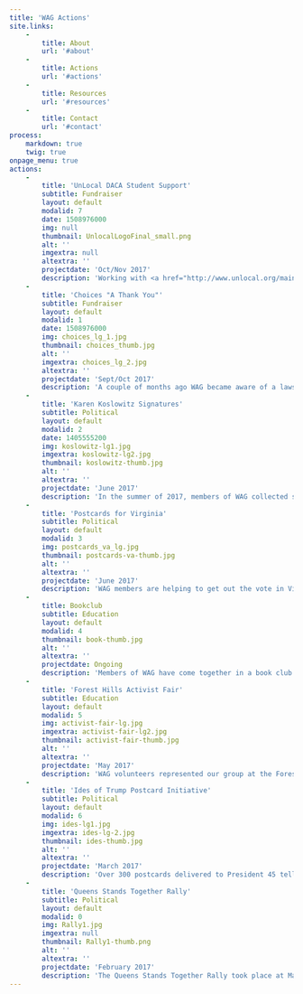 ```yaml
---
title: 'WAG Actions'
site.links:
    -
        title: About
        url: '#about'
    -
        title: Actions
        url: '#actions'
    -
        title: Resources
        url: '#resources'
    -
        title: Contact
        url: '#contact'
process:
    markdown: true
    twig: true
onpage_menu: true
actions:
    -
        title: 'UnLocal DACA Student Support'
        subtitle: Fundraiser
        layout: default
        modalid: 7
        date: 1508976000
        img: null
        thumbnail: UnlocalLogoFinal_small.png
        alt: ''
        imgextra: null
        altextra: ''
        projectdate: 'Oct/Nov 2017'
        description: 'Working with <a href="http://www.unlocal.org/main-page/">UnLocal</a>, WAG members raised money to pay legal fees for a DACA recipient to apply for a Greencard.'
    -
        title: 'Choices "A Thank You"'
        subtitle: Fundraiser
        layout: default
        modalid: 1
        date: 1508976000
        img: choices_lg_1.jpg
        thumbnail: choices_thumb.jpg
        alt: ''
        imgextra: choices_lg_2.jpg
        altextra: ''
        projectdate: 'Sept/Oct 2017'
        description: 'A couple of months ago WAG became aware of a lawsuit that Attorney General Eric Schneiderman was bringing against a group of people who had been standing outside and harassing the clients of Choices Womens Medical Center. We sent a letter to thank @agschneiderman, but felt strongly that we also needed to support the staff of Choices for their daily commitment to reproductive healthcare. WAG members visited @choiceswomensmedical this week to deliver those gifts (a Keurig, water cooler, and microwave) for the staff. We were treated to a tour of their fantastic facilities by Administrator Kelly Mallinson and got to meet and chat with the founder and CEO, Merle Hoffman. Merle is a true warrior and has been fighting for women''s reproductive healthcare for over 40 years! It was an honor to meet both of these inspiring women and their amazing staff. Looking forward to a long and productive relationship with these women and their extraordinary facility! Thank you Choices'
    -
        title: 'Karen Koslowitz Signatures'
        subtitle: Political
        layout: default
        modalid: 2
        date: 1405555200
        img: koslowitz-lg1.jpg
        imgextra: koslowitz-lg2.jpg
        thumbnail: koslowitz-thumb.jpg
        alt: ''
        altextra: ''
        projectdate: 'June 2017'
        description: 'In the summer of 2017, members of WAG collected signatures for Karen Koslowitz''s petitions to be an incumbent on the ballot for her New York City Council seat. We helped Councilwoman Koslowitz''s office collect over 100 signatures.'
    -
        title: 'Postcards for Virginia'
        subtitle: Political
        layout: default
        modalid: 3
        img: postcards_va_lg.jpg
        thumbnail: postcards-va-thumb.jpg
        alt: ''
        altextra: ''
        projectdate: 'June 2017'
        description: 'WAG members are helping to get out the vote in Virginia by participating in #postcards4va #persist #wagfh #virginiaisforvoters @postcards4va'
    -
        title: Bookclub
        subtitle: Education
        layout: default
        modalid: 4
        thumbnail: book-thumb.jpg
        alt: ''
        altextra: ''
        projectdate: Ongoing
        description: 'Members of WAG have come together in a book club in order to explore and understand issues of race and privilege in our communities and our own lives. Our group began with <i>Waking Up White</i> by Debby Irving. We have continued to select texts that we believe can inform and expand our understandings of race and privilege.'
    -
        title: 'Forest Hills Activist Fair'
        subtitle: Education
        layout: default
        modalid: 5
        img: activist-fair-lg.jpg
        imgextra: activist-fair-lg2.jpg
        thumbnail: activist-fair-thumb.jpg
        alt: ''
        altextra: ''
        projectdate: 'May 2017'
        description: 'WAG volunteers represented our group at the Forest Hills Activism Fair coordinated by Congresswoman Grace Meng.'
    -
        title: 'Ides of Trump Postcard Initiative'
        subtitle: Political
        layout: default
        modalid: 6
        img: ides-lg1.jpg
        imgextra: ides-lg-2.jpg
        thumbnail: ides-thumb.jpg
        alt: ''
        altextra: ''
        projectdate: 'March 2017'
        description: 'Over 300 postcards delivered to President 45 telling it like it is. <a href="https://www.facebook.com/TheIdesOfTrump/">https://www.facebook.com/TheIdesOfTrump/</a>'
    -
        title: 'Queens Stands Together Rally'
        subtitle: Political
        layout: default
        modalid: 0
        img: Rally1.jpg
        imgextra: null
        thumbnail: Rally1-thumb.png
        alt: ''
        altextra: ''
        projectdate: 'February 2017'
        description: 'The Queens Stands Together Rally took place at MacDonald Park right here in Forest Hills and celebrated the incredible diversity of Queens residents. Hundreds gathered to send a message of support to our immigrant communities that we stand with them. WAG co-sponsored this rally with more than over 40 other activist organizations from Queens. Photo Credit: http://edgeofthecityblog.blogspot.com/'
---
```



